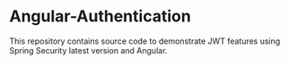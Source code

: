 # Angular-Authentication

This repository contains source code to demonstrate JWT features using Spring Security latest version and Angular.
